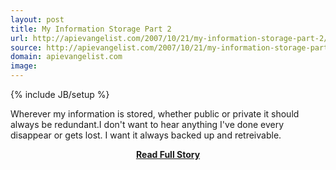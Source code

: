 ```yaml
---
layout: post
title: My Information Storage Part 2
url: http://apievangelist.com/2007/10/21/my-information-storage-part-2/
source: http://apievangelist.com/2007/10/21/my-information-storage-part-2/
domain: apievangelist.com
image: 
---
```

{% include JB/setup %}<p>Wherever my information is stored, whether public or private it should always be redundant.I don't want to hear anything I've done every disappear or gets lost.  I want it always backed up and retreivable.</p>
<center><p><a href="http://apievangelist.com/2007/10/21/my-information-storage-part-2/" style='padding:25px; font-sze:18px; font-weight: bold;'>Read Full Story</a></p></center>
